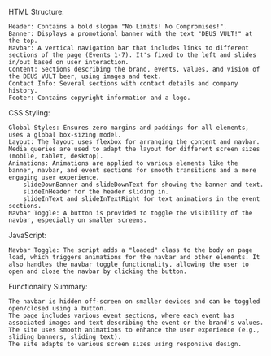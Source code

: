 HTML Structure:

    Header: Contains a bold slogan "No Limits! No Compromises!".
    Banner: Displays a promotional banner with the text "DEUS VULT!" at the top.
    Navbar: A vertical navigation bar that includes links to different sections of the page (Events 1-7). It's fixed to the left and slides in/out based on user interaction.
    Content: Sections describing the brand, events, values, and vision of the DEUS VULT beer, using images and text.
    Contact Info: Several sections with contact details and company history.
    Footer: Contains copyright information and a logo.

CSS Styling:

    Global Styles: Ensures zero margins and paddings for all elements, uses a global box-sizing model.
    Layout: The layout uses flexbox for arranging the content and navbar. Media queries are used to adapt the layout for different screen sizes (mobile, tablet, desktop).
    Animations: Animations are applied to various elements like the banner, navbar, and event sections for smooth transitions and a more engaging user experience.
        slideDownBanner and slideDownText for showing the banner and text.
        slideInHeader for the header sliding in.
        slideInText and slideInTextRight for text animations in the event sections.
    Navbar Toggle: A button is provided to toggle the visibility of the navbar, especially on smaller screens.

JavaScript:

    Navbar Toggle: The script adds a "loaded" class to the body on page load, which triggers animations for the navbar and other elements. It also handles the navbar toggle functionality, allowing the user to open and close the navbar by clicking the button.

Functionality Summary:

    The navbar is hidden off-screen on smaller devices and can be toggled open/closed using a button.
    The page includes various event sections, where each event has associated images and text describing the event or the brand's values.
    The site uses smooth animations to enhance the user experience (e.g., sliding banners, sliding text).
    The site adapts to various screen sizes using responsive design.
